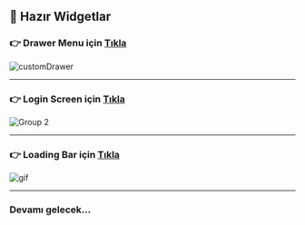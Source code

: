  <h2> 🚀 Hazır Widgetlar </h2> 


### 👉 Drawer Menu için <a href="https://github.com/ozcanbayram/Flutter-Dart-Learning-Notes/tree/master/ready_custom_widgets/lib/feature/drawer_menu"> Tıkla </a> 

![customDrawer](https://github.com/user-attachments/assets/6f82cc24-224a-4505-92f5-1fc374103705)

<hr>

### 👉 Login Screen için <a href="https://github.com/ozcanbayram/Flutter-Dart-Learning-Notes/tree/master/ready_custom_widgets/lib/feature/register_screen"> Tıkla </a> 

![Group 2](https://github.com/user-attachments/assets/20fc209f-cee8-4d72-8c81-e21acba8b8ec)

<hr>

### 👉 Loading Bar için <a href="https://github.com/ozcanbayram/Flutter-Dart-Notes-Widgets/tree/master/ready_custom_widgets/lib/feature/loading_bar"> Tıkla </a> 

![gif](https://github.com/user-attachments/assets/c498e311-9f88-4a3c-b281-92177eaa62b1)

<hr>

### Devamı gelecek...
